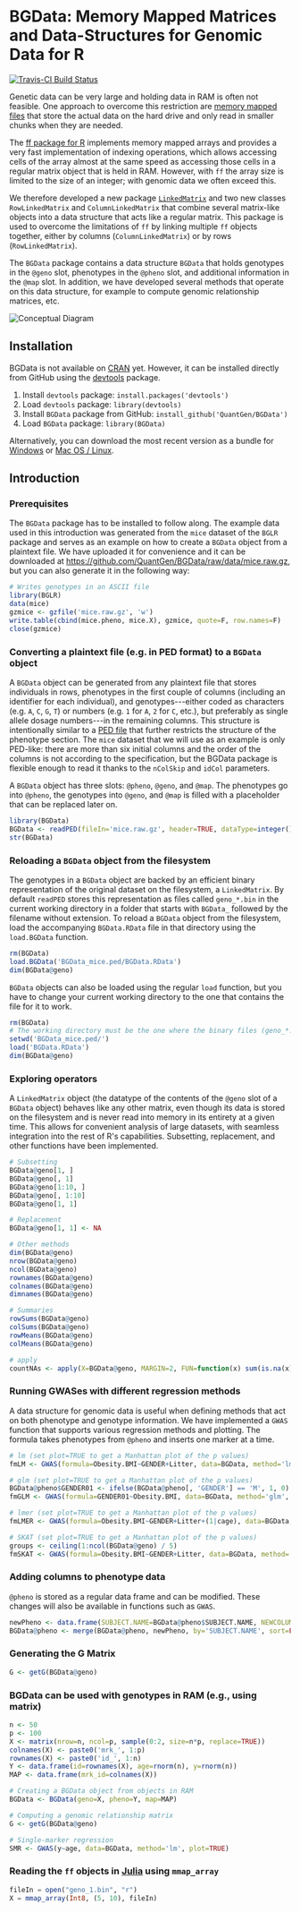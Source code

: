 BGData: Memory Mapped Matrices and Data-Structures for Genomic Data for R
=========================================================================

[![Travis-CI Build Status](https://travis-ci.org/QuantGen/BGData.svg?branch=master)](https://travis-ci.org/QuantGen/BGData)

Genetic data can be very large and holding data in RAM is often not feasible. One approach to overcome this restriction are [memory mapped files](http://en.wikipedia.org/wiki/Memory-mapped_file) that store the actual data on the hard drive and only read in smaller chunks when they are needed.

The [ff package for R](http://cran.r-project.org/web/packages/ff/index.html) implements memory mapped arrays and provides a very fast implementation of indexing operations, which allows accessing cells of the array almost at the same speed as accessing those cells in a regular matrix object that is held in RAM. However, with `ff` the array size is limited to the size of an integer; with genomic data we often exceed this.

We therefore developed a new package [`LinkedMatrix`](https://github.com/QuantGen/LinkedMatrix) and two new classes `RowLinkedMatrix` and `ColumnLinkedMatrix` that combine several matrix-like objects into a data structure that acts like a regular matrix. This package is used to overcome the limitations of `ff` by linking multiple `ff` objects together, either by columns (`ColumnLinkedMatrix`) or by rows (`RowLinkedMatrix`).

The `BGData` package contains a data structure `BGData` that holds genotypes in the `@geno` slot, phenotypes in the `@pheno` slot, and additional information in the `@map` slot. In addition, we have developed several methods that operate on this data structure, for example to compute genomic relationship matrices, etc.

![Conceptual Diagram](https://docs.google.com/drawings/d/1m2bV3-woWrO9F9_RXxw30FlzUORXzcnaIPJUlxc-MMk/pub?w=739&h=559)


Installation
------------
BGData is not available on [CRAN](http://cran.r-project.org/) yet. However, it can be installed directly from GitHub using the [devtools](https://github.com/hadley/devtools) package.

1. Install `devtools` package: `install.packages('devtools')`
2. Load `devtools` package: `library(devtools)`
3. Install `BGData` package from GitHub: `install_github('QuantGen/BGData')`
4. Load `BGData` package: `library(BGData)`

Alternatively, you can download the most recent version as a bundle for [Windows](https://github.com/QuantGen/BGData/archive/master.zip) or [Mac OS / Linux](https://github.com/QuantGen/BGData/archive/master.tar.gz).


Introduction
------------

### Prerequisites

The `BGData` package has to be installed to follow along. The example data used in this introduction was generated from the `mice` dataset of the `BGLR` package and serves as an example on how to create a `BGData` object from a plaintext file. We have uploaded it for convenience and it can be downloaded at https://github.com/QuantGen/BGData/raw/data/mice.raw.gz, but you can also generate it in the following way:

```R
# Writes genotypes in an ASCII file
library(BGLR)
data(mice)
gzmice <- gzfile('mice.raw.gz', 'w')
write.table(cbind(mice.pheno, mice.X), gzmice, quote=F, row.names=F)
close(gzmice)
```

### Converting a plaintext file (e.g. in PED format) to a `BGData` object
A `BGData` object can be generated from any plaintext file that stores individuals in rows, phenotypes in the first couple of columns (including an identifier for each individual), and genotypes---either coded as characters (e.g. `A`, `C`, `G`, `T`) or numbers (e.g. `1` for `A`, `2` for `C`, etc.), but preferably as single allele dosage numbers---in the remaining columns. This structure is intentionally similar to a [PED file](http://pngu.mgh.harvard.edu/~purcell/plink/data.shtml#ped) that further restricts the structure of the phenotype section. The `mice` dataset that we will use as an example is only PED-like: there are more than six initial columns and the order of the columns is not according to the specification, but the BGData package is flexible enough to read it thanks to the `nColSkip` and `idCol` parameters.

A `BGData` object has three slots: `@pheno`, `@geno`, and `@map`. The phenotypes go into `@pheno`, the genotypes into `@geno`, and `@map` is filled with a placeholder that can be replaced later on.

```R
library(BGData)
BGData <- readPED(fileIn='mice.raw.gz', header=TRUE, dataType=integer(), nColSkip=17, idCol=1)
str(BGData)
```

### Reloading a `BGData` object from the filesystem
The genotypes in a `BGData` object are backed by an efficient binary representation of the original dataset on the filesystem, a `LinkedMatrix`. By default `readPED` stores this representation as files called `geno_*.bin` in the current working directory in a folder that starts with `BGData_` followed by the filename without extension. To reload a `BGData` object from the filesystem, load the accompanying `BGData.RData` file in that directory using the `load.BGData` function.

```R
rm(BGData)
load.BGData('BGData_mice.ped/BGData.RData')
dim(BGData@geno)
```

`BGData` objects can also be loaded using the regular `load` function, but you have to change your current working directory to the one that contains the file for it to work.

```R
rm(BGData)
# The working directory must be the one where the binary files (geno_*.bin) are saved.
setwd('BGData_mice.ped/')
load('BGData.RData')
dim(BGData@geno)
```

### Exploring operators
A `LinkedMatrix` object (the datatype of the contents of the `@geno` slot of a `BGData` object) behaves like any other matrix, even though its data is stored on the filesystem and is never read into memory in its entirety at a given time. This allows for convenient analysis of large datasets, with seamless integration into the rest of R's capabilities. Subsetting, replacement, and other functions have been implemented.

```R
# Subsetting
BGData@geno[1, ]
BGData@geno[, 1]
BGData@geno[1:10, ]
BGData@geno[, 1:10]
BGData@geno[1, 1]

# Replacement
BGData@geno[1, 1] <- NA

# Other methods
dim(BGData@geno)
nrow(BGData@geno)
ncol(BGData@geno)
rownames(BGData@geno)
colnames(BGData@geno)
dimnames(BGData@geno)

# Summaries
rowSums(BGData@geno)
colSums(BGData@geno)
rowMeans(BGData@geno)
colMeans(BGData@geno)

# apply
countNAs <- apply(X=BGData@geno, MARGIN=2, FUN=function(x) sum(is.na(x)))
```

### Running GWASes with different regression methods
A data structure for genomic data is useful when defining methods that act on both phenotype and genotype information. We have implemented a `GWAS` function that supports various regression methods and plotting. The formula takes phenotypes from `@pheno` and inserts one marker at a time.

```R
# lm (set plot=TRUE to get a Manhattan plot of the p values)
fmLM <- GWAS(formula=Obesity.BMI~GENDER+Litter, data=BGData, method='lm', plot=T)

# glm (set plot=TRUE to get a Manhattan plot of the p values)
BGData@pheno$GENDER01 <- ifelse(BGData@pheno[, 'GENDER'] == 'M', 1, 0)
fmGLM <- GWAS(formula=GENDER01~Obesity.BMI, data=BGData, method='glm', family='binomial')

# lmer (set plot=TRUE to get a Manhattan plot of the p values)
fmLMER <- GWAS(formula=Obesity.BMI~GENDER+Litter+(1|cage), data=BGData, method='lmer')

# SKAT (set plot=TRUE to get a Manhattan plot of the p values)
groups <- ceiling(1:ncol(BGData@geno) / 5)
fmSKAT <- GWAS(formula=Obesity.BMI~GENDER+Litter, data=BGData, method='SKAT', groups=groups)
```

### Adding columns to phenotype data
`@pheno` is stored as a regular data frame and can be modified. These changes will also be available in functions such as `GWAS`.

```R
newPheno <- data.frame(SUBJECT.NAME=BGData@pheno$SUBJECT.NAME, NEWCOLUMN=1:nrow(BGData@pheno))
BGData@pheno <- merge(BGData@pheno, newPheno, by='SUBJECT.NAME', sort=FALSE)
```

### Generating the G Matrix
```R
G <- getG(BGData@geno)
```

### BGData can be used with genotypes in RAM (e.g., using matrix)
```R
n <- 50
p <- 100
X <- matrix(nrow=n, ncol=p, sample(0:2, size=n*p, replace=TRUE))
colnames(X) <- paste0('mrk_', 1:p)
rownames(X) <- paste0('id_', 1:n)
Y <- data.frame(id=rownames(X), age=rnorm(n), y=rnorm(n))
MAP <- data.frame(mrk_id=colnames(X))

# Creating a BGData object from objects in RAM
BGData <- BGData(geno=X, pheno=Y, map=MAP)

# Computing a genomic relationship matrix
G <- getG(BGData@geno)

# Single-marker regression
SMR <- GWAS(y~age, data=BGData, method='lm', plot=TRUE)
```

### Reading the `ff` objects in [Julia](http://julialang.org/) using `mmap_array`
```julia
fileIn = open("geno_1.bin", "r")
X = mmap_array(Int8, (5, 10), fileIn)
```
